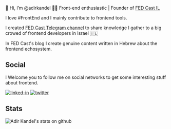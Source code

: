 👋 Hi, I’m @adirkandel
👨‍💻 Front-end enthusiastic | Founder of [FED Cast IL](https://fedcast.co.il)

I love #FrontEnd and I mainly contribute to frontend tools.

I created [FED Cast Telegram channel](https://t.me/FedCastIL) to share knowledge I gather to a big crowed of frontend developers in Israel 🇮🇱

In FED Cast's blog I create genuine content written in Hebrew about the frontend echosystem.

## Social
I Welcome you to follow me on social networks to get some interesting stuff about frontend.

[![linked-in](https://img.shields.io/badge/Linked_In-0077B5?style=for-the-badge&logo=LinkedIn&logoColor=white)](https://www.linkedin.com/in/adir-kandel/)
[![twitter](https://img.shields.io/badge/twitter-1D9BF0?style=for-the-badge&logo=twitter&logoColor=white)](https://twitter.com/AdirKandel)


## Stats
<img src="https://github-readme-stats.vercel.app/api?username=adirkandel&show_icons=true&hide_border=true" alt="Adir Kandel's stats on github" />

<!---
adirkandel/adirkandel is a ✨ special ✨ repository because its `README.md` (this file) appears on your GitHub profile.
You can click the Preview link to take a look at your changes.
--->
